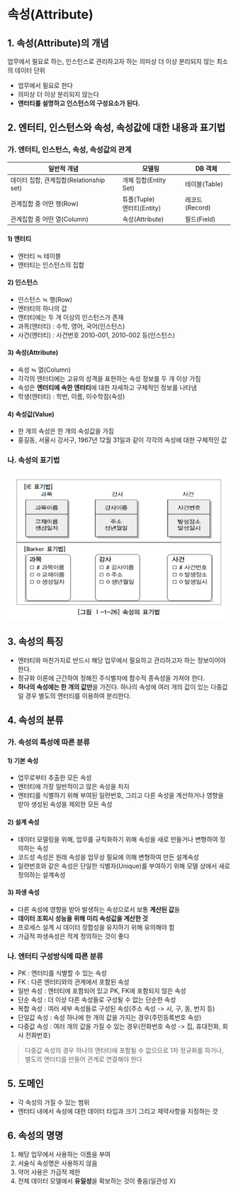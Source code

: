 속성(Attribute)
========

## 1. 속성(Attribute)의 개념

업무에서 필요로 하는, 인스턴스로 관리하고자 하는 의미상 더 이상 분리되지 않는 최소의 데이터 단위

- 업무에서 필요로 한다
- 의미상 더 이상 분리되지 않는다
- **엔터티를 설명하고 인스턴스의 구성요소가 된다.**

## 2. 엔터티, 인스턴스와 속성, 속성값에 대한 내용과 표기법

### 가. 엔터티, 인스턴스, 속성, 속성값의 관계

|일반적 개념 |모델링|DB 객체|
|-|-|-|
|데이터 집합, 관계집합(Relationship set)|개체 집합(Entity Set)|테이블(Table)|
|관계집합 중 어떤 행(Row)|튜플(Tuple)<br />엔터티(Entity)|레코드(Record)|
|관계집합 중 어떤 열(Column)|속성(Attribute)|필드(Field)|

#### 1) 엔터티
- 엔터티 ≒ 테이블
- 엔터티는 인스턴스의 집합

#### 2) 인스턴스
- 인스턴스 ≒ 행(Row)
- 엔터티의 하나의 값
- 엔터티에는 두 개 이상의 인스턴스가 존재
- 과목(엔터티) : 수학, 영어, 국어(인스턴스)
- 사건(엔터티) : 사건번호 2010-001, 2010-002 등(인스턴스) 

#### 3) 속성(Attribute)
- 속성 ≒ 열(Column)
- 각각의 엔터티에는 고유의 성격을 표현하는 속성 정보를 두 개 이상 가짐
- 속성은 **엔터티에 속한 엔터티**에 대한 자세하고 구체적인 정보를 나타냄
- 학생(엔터티) : 학번, 이름, 이수학점(속성)

#### 4) 속성값(Value)
- 한 개의 속성은 한 개의 속성값을 가짐
- 홍길동, 서울시 강서구, 1967년 12월 31일과 같이 각각의 속성에 대한 구체적인 값

### 나. 속성의 표기법

![attribute](../../img/sql/attribute.jpg)

## 3. 속성의 특징
- 엔터티와 마찬가지로 반드시 해당 업무에서 필요하고 관리하고자 하는 정보이어야 한다.
- 정규화 이론에 근간하여 정해진 주식별자에 함수적 종속성을 가져야 한다.
- **하나의 속성에는 한 개의 값만**을 가진다. 하나의 속성에 여러 개의 값이 있는 다중값일 경우 별도의 엔터티를 이용하여 분리한다.

## 4. 속성의 분류

### 가. 속성의 특성에 따른 분류
#### 1) 기본 속성
- 업무로부터 추출한 모든 속성
- 엔터티에 가장 일반적이고 많은 속성을 차지
- 엔터티를 식별하기 위해 부여된 일련번호, 그리고 다른 속성을 계산하거나 영향을 받아 생성된 속성을 제외한 모든 속성

#### 2) 설계 속성
- 데이터 모델링을 위해, 업무를 규칙화하기 위해 속성을 새로 만들거나 변형하여 정의하는 속성
- 코드성 속성은 원래 속성을 업무상 필요에 의해 변형하여 만든 설계속성
- 일련번호와 같은 속성은 단일한 식별자(Unique)를 부여하기 위해 모델 상애서 새로 정의하는 설계속성

#### 3) 파생 속성
- 다른 속성에 영향을 받아 발생하는 속성으로서 보통 **계산된 값**들
- **데이터 조회시 성능을 위해 미리 속성값을 계산한 것**
- 프로세스 설계 시 데이터 정합성을 유지하기 위해 유의해야 함
- 가급적 파생속성은 적게 정의하는 것이 좋다

### 나. 엔터티 구성방식에 따른 분류

- PK : 엔터티를 식별할 수 있는 속성
- FK : 다른 엔터티와의 관계에서 포함된 속성
- 일반 속성 : 엔터티에 포함되어 있고 PK, FK에 포함되지 않은 속성
- 단순 속성 : 더 이상 다른 속성들로 구성될 수 없는 단순한 속성
- 복합 속성 : 여러 세부 속성들로 구성된 속성(주소 속성 -> 시, 구, 동, 번지 등)
- 단일값 속성 : 속성 하나에 한 개의 값을 가지는 경우(주민등록번호 속성)
- 다중값 속성 : 여러 개의 값을 가질 수 있는 경우(전화번호 속성 -> 집, 휴대전화, 회사 전화번호)

> 다중값 속성의 경우 하나의 엔터티에 포함될 수 없으므로 1차 정규화를 하거나, 별도의 엔터티를 만들어 관계로 연결해야 한다


## 5. 도메인

- 각 속성의 가질 수 있는 범위
- 엔터티 내에서 속성에 대한 데이터 타입과 크기 그리고 제약사항을 지정하는 것


## 6. 속성의 명명

1. 해당 업무에서 사용하는 이름을 부여
2. 서술식 속성명은 사용하지 않음
3. 약어 사용은 가급적 제한
4. 전체 데이터 모델에서 **유일성**을 확보하는 것이 좋음(일관성 X)